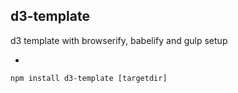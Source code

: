 ## d3-template

d3 template with browserify, babelify and gulp setup

-

```npm install d3-template [targetdir]```

